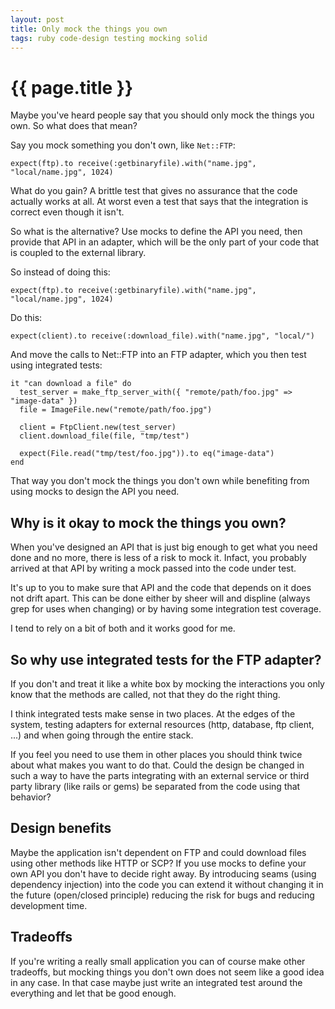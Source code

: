 ```yaml
---
layout: post
title: Only mock the things you own
tags: ruby code-design testing mocking solid
---
```


{{ page.title }}
====

Maybe you've heard people say that you should only mock the things you own. So what does that mean?

Say you mock something you don't own, like `Net::FTP`:

    expect(ftp).to receive(:getbinaryfile).with("name.jpg", "local/name.jpg", 1024)

What do you gain? A brittle test that gives no assurance that the code actually works at all. At worst even a test that says that the integration is correct even though it isn't.

So what is the alternative? Use mocks to define the API you need, then provide that API in an adapter, which will be the only part of your code that is coupled to the external library.

So instead of doing this:

    expect(ftp).to receive(:getbinaryfile).with("name.jpg", "local/name.jpg", 1024)

Do this:

    expect(client).to receive(:download_file).with("name.jpg", "local/")

And move the calls to Net::FTP into an FTP adapter, which you then test using integrated tests:

    it "can download a file" do
      test_server = make_ftp_server_with({ "remote/path/foo.jpg" => "image-data" })
      file = ImageFile.new("remote/path/foo.jpg")

      client = FtpClient.new(test_server)
      client.download_file(file, "tmp/test")

      expect(File.read("tmp/test/foo.jpg")).to eq("image-data")
    end

That way you don't mock the things you don't own while benefiting from using mocks to design the API you need.

## Why is it okay to mock the things you own?

When you've designed an API that is just big enough to get what you need done and no more, there is less of a risk to mock it. Infact, you probably arrived at that API by writing a mock passed into the code under test.

It's up to you to make sure that API and the code that depends on it does not drift apart. This can be done either by sheer will and displine (always grep for uses when changing) or by having some integration test coverage.

I tend to rely on a bit of both and it works good for me.

## So why use integrated tests for the FTP adapter?

If you don't and treat it like a white box by mocking the interactions you only know that the methods are called, not that they do the right thing.

I think integrated tests make sense in two places. At the edges of the system, testing adapters for external resources (http, database, ftp client, ...) and when going through the entire stack.

If you feel you need to use them in other places you should think twice about what makes you want to do that. Could the design be changed in such a way to have the parts integrating with an external service or third party library (like rails or gems) be separated from the code using that behavior?

## Design benefits

Maybe the application isn't dependent on FTP and could download files using other methods like HTTP or SCP? If you use mocks to define your own API you don't have to decide right away. By introducing seams (using dependency injection) into the code you can extend it without changing it in the future (open/closed principle) reducing the risk for bugs and reducing development time.

## Tradeoffs

If you're writing a really small application you can of course make other tradeoffs, but mocking things you don't own does not seem like a good idea in any case. In that case maybe just write an integrated test around the everything and let that be good enough.
